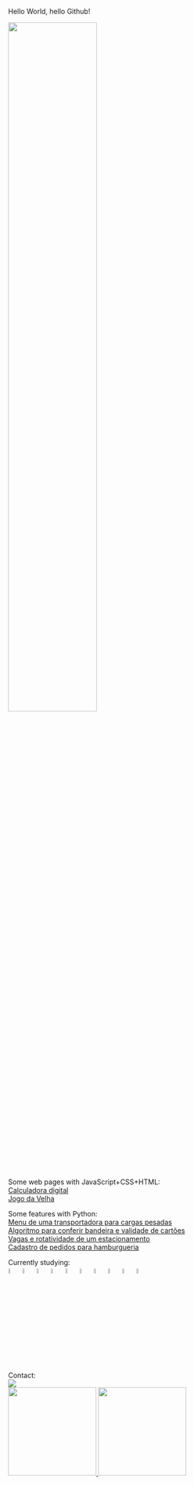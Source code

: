 Hello World, hello Github!

<img src="https://gifs.eco.br/wp-content/uploads/2022/11/gifs-de-programador-10.gif" height=60% width=60%/>
          
Some web pages with JavaScript+CSS+HTML:
<br>
<a href="https://lacerdakris.github.io/Calculadora/" target="_blank">Calculadora digital</a>
<br>
<a href="https://lacerdakris.github.io/Jogo-da-Velha/" target="_blank">Jogo da Velha</a>
   
Some features with Python:
<br>
<a href="https://github.com/LacerdaKris/Transportadora" target="_blank">Menu de uma transportadora para cargas pesadas</a>
<br>
<a href="https://github.com/LacerdaKris/CS50/blob/main/cartaocredito.py" target="_blank">Algoritmo para conferir bandeira e validade de cartões</a>
<br>
<a href="https://github.com/LacerdaKris/UFRGS/blob/main/estacionamento.py" target="_blank">Vagas e rotatividade de um estacionamento</a>
<br>
<a href="https://github.com/LacerdaKris/UFRGS/blob/main/hamburgueria.py" target="_blank">Cadastro de pedidos para hamburgueria</a>

Currently studying:
<br>
<img src="https://cdn.jsdelivr.net/gh/devicons/devicon/icons/html5/html5-plain-wordmark.svg" height=5% width=5%/>  <img src="https://cdn.jsdelivr.net/gh/devicons/devicon/icons/css3/css3-plain-wordmark.svg" height=5% width=5%/>  <img src="https://cdn.jsdelivr.net/gh/devicons/devicon/icons/sass/sass-original.svg" height=5% width=5%/>  <img src="https://cdn.jsdelivr.net/gh/devicons/devicon/icons/javascript/javascript-plain.svg" height=5% width=5%/>  <img src="https://cdn.jsdelivr.net/gh/devicons/devicon/icons/typescript/typescript-plain.svg" height=5% width=5%/>  <img src="https://cdn.jsdelivr.net/gh/devicons/devicon/icons/react/react-original-wordmark.svg" height=5% width=5%/>  <img src="https://cdn.jsdelivr.net/gh/devicons/devicon/icons/bootstrap/bootstrap-plain-wordmark.svg" height=5% width=5%/>  <img src="https://cdn.jsdelivr.net/gh/devicons/devicon/icons/postgresql/postgresql-plain-wordmark.svg" height=5% width=5%/>  <img src="https://cdn.jsdelivr.net/gh/devicons/devicon/icons/mongodb/mongodb-plain-wordmark.svg" height=5% width=5%/>  <img src="https://cdn.jsdelivr.net/gh/devicons/devicon/icons/git/git-plain-wordmark.svg" height=5% width=5%/>

<div>
Contact:
<br>
<a href="https://www.linkedin.com/in/k-cristine-lacerda-68532260" target="_blank"><img src="https://img.shields.io/badge/-LinkedIn-%230077B5?style=for-the-badge&logo=linkedin&logoColor=white" target="_blank"></a>   
</div>

<div>
<a href="https://github.com/LacerdaKris">
<img height="180em" src="https://github-readme-stats.vercel.app/api/top-langs/?username=LacerdaKris&layout=compact&langs_count=7&theme=dracula"/>
<img height="180em" src="https://github-readme-stats.vercel.app/api?username=LacerdaKris&show_icons=true&theme=dracula&include_all_commits=true&count_private=true"/>
</div>
          
          
